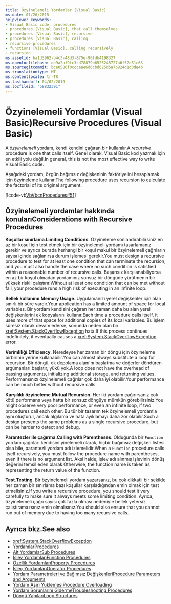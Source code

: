 ```yaml
---
title: Özyinelemeli Yordamlar (Visual Basic)
ms.date: 07/20/2015
helpviewer_keywords:
- Visual Basic code, procedures
- procedures [Visual Basic], that call themselves
- procedures [Visual Basic], recursive
- procedures [Visual Basic], calling
- recursive procedures
- functions [Visual Basic], calling recursively
- recursion
ms.assetid: ba1d3962-b4c3-48d3-875e-96fdb4198327
ms.openlocfilehash: de9a2af9fc3cd78879b6525245727a6f52d51c63
ms.sourcegitcommit: bce0586f0cccaae6d6cbd625d5a7b824d1d3de4b
ms.translationtype: MT
ms.contentlocale: tr-TR
ms.lasthandoff: 04/02/2019
ms.locfileid: "58832391"
---
```

# <a name="recursive-procedures-visual-basic"></a><span data-ttu-id="b5d09-102">Özyinelemeli Yordamlar (Visual Basic)</span><span class="sxs-lookup"><span data-stu-id="b5d09-102">Recursive Procedures (Visual Basic)</span></span>
<span data-ttu-id="b5d09-103">A *özyinelemeli* yordam, kendi kendini çağıran bir kullanılır.</span><span class="sxs-lookup"><span data-stu-id="b5d09-103">A *recursive* procedure is one that calls itself.</span></span> <span data-ttu-id="b5d09-104">Genel olarak, Visual Basic kod yazmak için en etkili yolu değil.</span><span class="sxs-lookup"><span data-stu-id="b5d09-104">In general, this is not the most effective way to write Visual Basic code.</span></span>  
  
 <span data-ttu-id="b5d09-105">Aşağıdaki yordam, özgün bağımsız değişkeninin faktöriyelini hesaplamak için özyineleme kullanır.</span><span class="sxs-lookup"><span data-stu-id="b5d09-105">The following procedure uses recursion to calculate the factorial of its original argument.</span></span>  
  
 [!code-vb[VbVbcnProcedures#51](~/samples/snippets/visualbasic/VS_Snippets_VBCSharp/VbVbcnProcedures/VB/Class1.vb#51)]  
  
## <a name="considerations-with-recursive-procedures"></a><span data-ttu-id="b5d09-106">Özyinelemeli yordamlar hakkında konuları</span><span class="sxs-lookup"><span data-stu-id="b5d09-106">Considerations with Recursive Procedures</span></span>  
 <span data-ttu-id="b5d09-107">**Koşullar sınırlama**.</span><span class="sxs-lookup"><span data-stu-id="b5d09-107">**Limiting Conditions**.</span></span> <span data-ttu-id="b5d09-108">Özyineleme sonlandırabilirsiniz en az bir koşul için test etmek için bir özyinelemeli yordamı tasarlamanız gerekir ve ayrıca burada herhangi bir koşul makul bir özyinelemeli çağrıların sayısı içinde sağlanırsa durum işlemesi gerekir.</span><span class="sxs-lookup"><span data-stu-id="b5d09-108">You must design a recursive procedure to test for at least one condition that can terminate the recursion, and you must also handle the case where no such condition is satisfied within a reasonable number of recursive calls.</span></span> <span data-ttu-id="b5d09-109">Başarısız karşılanabiliyorsa en az bir koşul olmadan yordamınız sonsuz bir döngüde yürütmenin bir yüksek riskli çalıştırır.</span><span class="sxs-lookup"><span data-stu-id="b5d09-109">Without at least one condition that can be met without fail, your procedure runs a high risk of executing in an infinite loop.</span></span>  
  
 <span data-ttu-id="b5d09-110">**Bellek kullanımı**.</span><span class="sxs-lookup"><span data-stu-id="b5d09-110">**Memory Usage**.</span></span> <span data-ttu-id="b5d09-111">Uygulamanızı yerel değişkenler için alan sınırlı bir süre vardır.</span><span class="sxs-lookup"><span data-stu-id="b5d09-111">Your application has a limited amount of space for local variables.</span></span> <span data-ttu-id="b5d09-112">Bir yordam kendisini çağıran her zaman daha bu alan yerel değişkenlerini ek kopyalarını kullanır.</span><span class="sxs-lookup"><span data-stu-id="b5d09-112">Each time a procedure calls itself, it uses more of that space for additional copies of its local variables.</span></span> <span data-ttu-id="b5d09-113">Bu işlem süresiz olarak devam ederse, sonunda neden olan bir <xref:System.StackOverflowException> hata.</span><span class="sxs-lookup"><span data-stu-id="b5d09-113">If this process continues indefinitely, it eventually causes a <xref:System.StackOverflowException> error.</span></span>  
  
 <span data-ttu-id="b5d09-114">**Verimliliği**.</span><span class="sxs-lookup"><span data-stu-id="b5d09-114">**Efficiency**.</span></span> <span data-ttu-id="b5d09-115">Neredeyse her zaman bir döngü için özyineleme birbirinin yerine kullanabilir.</span><span class="sxs-lookup"><span data-stu-id="b5d09-115">You can almost always substitute a loop for recursion.</span></span> <span data-ttu-id="b5d09-116">Bir döngü, ek depolama alanı'nı başlatma ve değerler döndüren argümanları başlatır, yükü yok.</span><span class="sxs-lookup"><span data-stu-id="b5d09-116">A loop does not have the overhead of passing arguments, initializing additional storage, and returning values.</span></span> <span data-ttu-id="b5d09-117">Performansınızı özyinelemeli çağrılar çok daha iyi olabilir.</span><span class="sxs-lookup"><span data-stu-id="b5d09-117">Your performance can be much better without recursive calls.</span></span>  
  
 <span data-ttu-id="b5d09-118">**Karşılıklı özyineleme**.</span><span class="sxs-lookup"><span data-stu-id="b5d09-118">**Mutual Recursion**.</span></span> <span data-ttu-id="b5d09-119">Her iki yordam çağırırsanız çok kötü performans veya hatta bir sonsuz döngüye mümkün görebilirsiniz.</span><span class="sxs-lookup"><span data-stu-id="b5d09-119">You might observe very poor performance, or even an infinite loop, if two procedures call each other.</span></span> <span data-ttu-id="b5d09-120">Bu tür bir tasarım tek özyinelemeli yordamla aynı oluşturur, ancak algılama ve hata ayıklamayı daha zor olabilir.</span><span class="sxs-lookup"><span data-stu-id="b5d09-120">Such a design presents the same problems as a single recursive procedure, but can be harder to detect and debug.</span></span>  
  
 <span data-ttu-id="b5d09-121">**Parantezler ile çağırma**.</span><span class="sxs-lookup"><span data-stu-id="b5d09-121">**Calling with Parentheses**.</span></span> <span data-ttu-id="b5d09-122">Olduğunda bir `Function` yordam çağrıları kendisini yinelemeli olarak, hiçbir bağımsız değişken listesi olsa bile, parantezli yordam adı izlemelidir.</span><span class="sxs-lookup"><span data-stu-id="b5d09-122">When a `Function` procedure calls itself recursively, you must follow the procedure name with parentheses, even if there is no argument list.</span></span> <span data-ttu-id="b5d09-123">Aksi halde, işlev adı alınmış işlevinin dönüş değerini temsil eden olarak.</span><span class="sxs-lookup"><span data-stu-id="b5d09-123">Otherwise, the function name is taken as representing the return value of the function.</span></span>  
  
 <span data-ttu-id="b5d09-124">**Test**.</span><span class="sxs-lookup"><span data-stu-id="b5d09-124">**Testing**.</span></span> <span data-ttu-id="b5d09-125">Bir özyinelemeli yordam yazarsanız, bu çok dikkatli bir şekilde her zaman bir sınırlama bazı koşullar karşıladığından emin olmak için test etmelisiniz.</span><span class="sxs-lookup"><span data-stu-id="b5d09-125">If you write a recursive procedure, you should test it very carefully to make sure it always meets some limiting condition.</span></span> <span data-ttu-id="b5d09-126">Ayrıca, özyinelemeli çağrı sayısı çok fazla olması nedeniyle bellek yetersiz çalıştıramazsınız emin olmalısınız.</span><span class="sxs-lookup"><span data-stu-id="b5d09-126">You should also ensure that you cannot run out of memory due to having too many recursive calls.</span></span>  
  
## <a name="see-also"></a><span data-ttu-id="b5d09-127">Ayrıca bkz.</span><span class="sxs-lookup"><span data-stu-id="b5d09-127">See also</span></span>

- <xref:System.StackOverflowException>
- [<span data-ttu-id="b5d09-128">Yordamlar</span><span class="sxs-lookup"><span data-stu-id="b5d09-128">Procedures</span></span>](./index.md)
- [<span data-ttu-id="b5d09-129">Alt Yordamlar</span><span class="sxs-lookup"><span data-stu-id="b5d09-129">Sub Procedures</span></span>](./sub-procedures.md)
- [<span data-ttu-id="b5d09-130">İşlev Yordamları</span><span class="sxs-lookup"><span data-stu-id="b5d09-130">Function Procedures</span></span>](./function-procedures.md)
- [<span data-ttu-id="b5d09-131">Özellik Yordamları</span><span class="sxs-lookup"><span data-stu-id="b5d09-131">Property Procedures</span></span>](./property-procedures.md)
- [<span data-ttu-id="b5d09-132">İşleç Yordamları</span><span class="sxs-lookup"><span data-stu-id="b5d09-132">Operator Procedures</span></span>](./operator-procedures.md)
- [<span data-ttu-id="b5d09-133">Yordam Parametreleri ve Bağımsız Değişkenleri</span><span class="sxs-lookup"><span data-stu-id="b5d09-133">Procedure Parameters and Arguments</span></span>](./procedure-parameters-and-arguments.md)
- [<span data-ttu-id="b5d09-134">Yordam Aşırı Yüklemesi</span><span class="sxs-lookup"><span data-stu-id="b5d09-134">Procedure Overloading</span></span>](./procedure-overloading.md)
- [<span data-ttu-id="b5d09-135">Yordam Sorunlarını Giderme</span><span class="sxs-lookup"><span data-stu-id="b5d09-135">Troubleshooting Procedures</span></span>](./troubleshooting-procedures.md)
- [<span data-ttu-id="b5d09-136">Döngü Yapıları</span><span class="sxs-lookup"><span data-stu-id="b5d09-136">Loop Structures</span></span>](../../../../visual-basic/programming-guide/language-features/control-flow/loop-structures.md)
